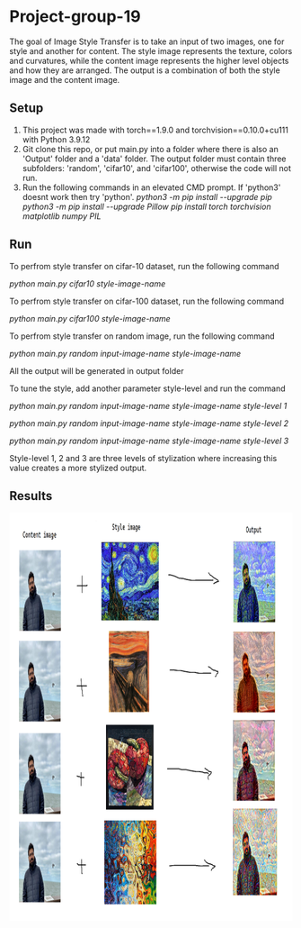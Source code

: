 # Project-group-19
The goal of Image Style Transfer is to take an input of two images, one for style and another for
content. The style image represents the texture, colors and curvatures, while the content image
represents the higher level objects and how they are arranged. The output is a combination of both
the style image and the content image. 

## Setup
1. This project was made with torch==1.9.0 and torchvision==0.10.0+cu111 with Python 3.9.12
2. Git clone this repo, or put main.py into a folder where there is also an 'Output' folder and a 'data' folder. The output folder must contain three subfolders: 'random', 'cifar10', and 'cifar100', otherwise the code will not run.
4. Run the following commands in an elevated CMD prompt. If 'python3' doesnt work then try 'python'.
    _python3 -m pip install --upgrade pip_
    _python3 -m pip install --upgrade Pillow_
    _pip install torch torchvision matplotlib numpy PIL_
    

## Run
To perfrom style transfer on cifar-10 dataset, run the following command

_python main.py cifar10 style-image-name_

To perfrom style transfer on cifar-100 dataset, run the following command

_python main.py cifar100 style-image-name_

To perfrom style transfer on random image, run the following command

_python main.py random input-image-name style-image-name_
  
All the output will be generated in output folder

To tune the style, add another parameter style-level and run the command

_python main.py random input-image-name style-image-name style-level 1_

_python main.py random input-image-name style-image-name style-level 2_

_python main.py random input-image-name style-image-name style-level 3_

Style-level 1, 2 and 3 are three levels of stylization where increasing this value creates a more stylized output.

## Results

<img src="Output/random/results.png" width = "1150" height = "725">
